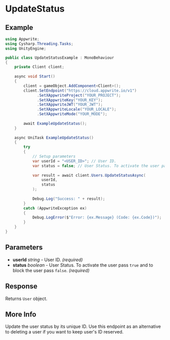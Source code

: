 # UpdateStatus

## Example

```csharp
using Appwrite;
using Cysharp.Threading.Tasks;
using UnityEngine;

public class UpdateStatusExample : MonoBehaviour
{
    private Client client;
    
    async void Start()
    {
        client = gameObject.AddComponent<Client>();
        client.SetEndpoint("https://cloud.appwrite.io/v1")
              .SetXAppwriteProject("YOUR_PROJECT");
              .SetXAppwriteKey("YOUR_KEY");
              .SetXAppwriteJWT("YOUR_JWT");
              .SetXAppwriteLocale("YOUR_LOCALE");
              .SetXAppwriteMode("YOUR_MODE");
        
        await ExampleUpdateStatus();
    }
    
    async UniTask ExampleUpdateStatus()
    {
        try
        {
            // Setup parameters
            var userId = "<USER_ID>"; // User ID.
            var status = false; // User Status. To activate the user pass `true` and to block the user pass `false`.
            
            var result = await client.Users.UpdateStatusAsync(
                userId,
                status
            );
            
            Debug.Log("Success: " + result);
        }
        catch (AppwriteException ex)
        {
            Debug.LogError($"Error: {ex.Message} (Code: {ex.Code})");
        }
    }
}
```

## Parameters

- **userId** *string* - User ID. *(required)*
- **status** *boolean* - User Status. To activate the user pass `true` and to block the user pass `false`. *(required)*

## Response

Returns `User` object.
## More Info

Update the user status by its unique ID. Use this endpoint as an alternative to deleting a user if you want to keep user&#039;s ID reserved.
